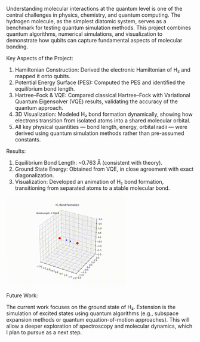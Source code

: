 Understanding molecular interactions at the quantum level is one of the central challenges in physics, chemistry, and quantum computing. The hydrogen molecule, as the simplest diatomic system, serves as a benchmark for testing quantum simulation methods. This project combines quantum algorithms, numerical simulations, and visualization to demonstrate how qubits can capture fundamental aspects of molecular bonding.

Key Aspects of the Project:
1. Hamiltonian Construction: Derived the electronic Hamiltonian of H₂ and mapped it onto qubits.
2. Potential Energy Surface (PES): Computed the PES and identified the equilibrium bond length.
3. Hartree–Fock & VQE: Compared classical Hartree–Fock with Variational Quantum Eigensolver (VQE) results, validating the accuracy of the quantum approach.
4. 3D Visualization: Modeled H₂ bond formation dynamically, showing how electrons transition from isolated atoms into a shared molecular orbital.
5. All key physical quantities — bond length, energy, orbital radii — were derived using quantum simulation methods rather than pre-assumed constants.

Results:
1. Equilibrium Bond Length: ~0.763 Å (consistent with theory).
2. Ground State Energy: Obtained from VQE, in close agreement with exact diagonalization.
3. Visualization: Developed an animation of H₂ bond formation, transitioning from separated atoms to a stable molecular bond.


![Demo Animation](https://raw.githubusercontent.com/Avanee03/Quantum-Simulation-of-the-Hydrogen-Molecule/refs/heads/main/output.gif)



Future Work:

The current work focuses on the ground state of H₂. Extension is the simulation of excited states using quantum algorithms (e.g., subspace expansion methods or quantum equation-of-motion approaches). This will allow a deeper exploration of spectroscopy and molecular dynamics, which I plan to pursue as a next step.


